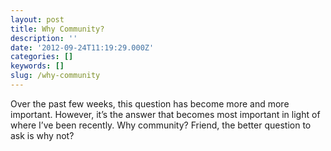 ```yaml
---
layout: post
title: Why Community?
description: ''
date: '2012-09-24T11:19:29.000Z'
categories: []
keywords: []
slug: /why-community
---
```


Over the past few weeks, this question has become more and more important. However, it’s the answer that becomes most important in light of where I’ve been recently. Why community? Friend, the better question to ask is why not?